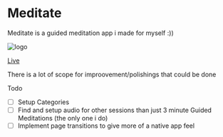 # Meditate
Meditate is a guided meditation app i made for myself :))

![logo](https://user-images.githubusercontent.com/88381529/190005781-3dd205ba-dfa1-438b-8776-ccb822e1a1cd.png)

[Live](https://meditate.jb2k4.repl.co)

There is a lot of scope for improovement/polishings that could be done

Todo
- [ ] Setup Categories
- [ ] Find and setup audio for other sessions than just 3 minute Guided Meditations (the only one i do)
- [ ] Implement page transitions to give more of a native app feel
